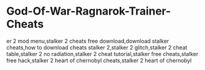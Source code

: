 # God-Of-War-Ragnarok-Trainer-Cheats
er 2 mod menu,stalker 2 cheats free download,download stalker cheats,how to download cheats stalker 2,stalker 2 glitch,stalker 2 cheat table,stalker 2 no radiation,stalker 2 cheat tutorial,stalker free cheats,stalker free hack,stalker 2 heart of chernobyl cheats,stalker 2 heart of chernobyl
